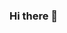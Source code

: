 ### Hi there 👋

<!--
**chhetrinabin/chhetrinabin** is a ✨ _special_ ✨ repository because its `README.md` (this file) appears on your GitHub profile.

Here is what I am working on !!!
- 🔭 I’m currently working on Python/Django
- 🌱 I’m currently learning ReactJS
- 👯 I’m looking to collaborate on some cool projects
- 🤔 I’m looking for help with ...
- 💬 Ask me about Python/Django, Algorithms
- 📫 How to reach me: https://nabinchhetri.pm
- 😄 Pronouns: Nabineo
- ⚡ Fun fact: I can find bugs ):)
-->
